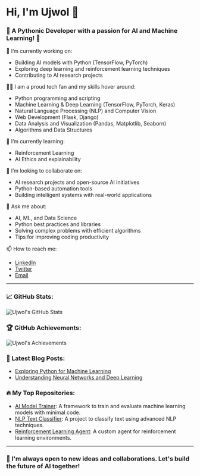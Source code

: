 # Hi, I'm Ujwol 👋

### 🐍 A Pythonic Developer with a passion for AI and Machine Learning! 🚀

🔭 I’m currently working on:
- Building AI models with Python (TensorFlow, PyTorch)
- Exploring deep learning and reinforcement learning techniques
- Contributing to AI research projects

👨‍💻 I am a proud tech fan and my skills hover around:
- Python programming and scripting
- Machine Learning & Deep Learning (TensorFlow, PyTorch, Keras)
- Natural Language Processing (NLP) and Computer Vision
- Web Development (Flask, Django)
- Data Analysis and Visualization (Pandas, Matplotlib, Seaborn)
- Algorithms and Data Structures

🌱 I’m currently learning:
- Reinforcement Learning
- AI Ethics and explainability

👯 I’m looking to collaborate on:
- AI research projects and open-source AI initiatives
- Python-based automation tools
- Building intelligent systems with real-world applications

💬 Ask me about:
- AI, ML, and Data Science
- Python best practices and libraries
- Solving complex problems with efficient algorithms
- Tips for improving coding productivity

📫 How to reach me:
- [LinkedIn](https://www.linkedin.com/in/ujwol)
- [Twitter](https://twitter.com/ujwol_)
- [Email](mailto:ujwol@example.com)

---

### 📈 GitHub Stats:

![Ujwol's GitHub Stats](https://github-readme-stats.vercel.app/api?username=ujwol&show_icons=true&count_private=true&hide=prs&theme=radical)

### 🏆 GitHub Achievements:

![Ujwol's Achievements](https://github-profile-trophy.vercel.app/?username=ujwol&theme=dark)

### 🌱 Latest Blog Posts:
- [Exploring Python for Machine Learning](https://www.ujwol.com/blog/python-ml)
- [Understanding Neural Networks and Deep Learning](https://www.ujwol.com/blog/nn-deep-learning)

### 🔥 My Top Repositories:
- [AI Model Trainer](https://github.com/ujwol/ai-model-trainer): A framework to train and evaluate machine learning models with minimal code.
- [NLP Text Classifier](https://github.com/ujwol/nlp-text-classifier): A project to classify text using advanced NLP techniques.
- [Reinforcement Learning Agent](https://github.com/ujwol/reinforcement-learning-agent): A custom agent for reinforcement learning environments.

---

### 🚀 I'm always open to new ideas and collaborations. Let's build the future of AI together!

